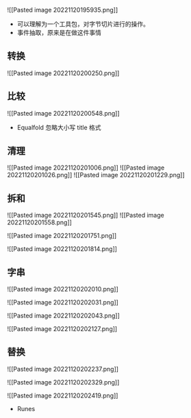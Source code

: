![[Pasted image 20221120195935.png]]

- 可以理解为一个工具包，对字节切片进行的操作。
- 事件抽取，原来是在做这件事情


## 转换 

![[Pasted image 20221120200250.png]]

## 比较

![[Pasted image 20221120200548.png]]

- Equalfold 忽略大小写 title 格式

## 清理

![[Pasted image 20221120201006.png]]
![[Pasted image 20221120201026.png]]
![[Pasted image 20221120201229.png]]


## 拆和

![[Pasted image 20221120201545.png]]
![[Pasted image 20221120201558.png]]

![[Pasted image 20221120201751.png]]

![[Pasted image 20221120201814.png]]

## 字串

![[Pasted image 20221120202010.png]]

![[Pasted image 20221120202031.png]]

![[Pasted image 20221120202043.png]]

![[Pasted image 20221120202127.png]]

## 替换

![[Pasted image 20221120202237.png]]

![[Pasted image 20221120202329.png]]

![[Pasted image 20221120202419.png]]

- Runes


